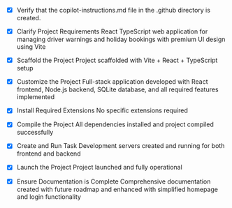 <!-- Use this file to provide workspace-specific custom instructions to Copilot. For more details, visit https://code.visualstudio.com/docs/copilot/copilot-customization#_use-a-githubcopilotinstructionsmd-file -->
- [x] Verify that the copilot-instructions.md file in the .github directory is created.

- [x] Clarify Project Requirements
	React TypeScript web application for managing driver warnings and holiday bookings with premium UI design using Vite

- [x] Scaffold the Project
	Project scaffolded with Vite + React + TypeScript setup

- [x] Customize the Project
	Full-stack application developed with React frontend, Node.js backend, SQLite database, and all required features implemented

- [x] Install Required Extensions
	No specific extensions required

- [x] Compile the Project
	All dependencies installed and project compiled successfully

- [x] Create and Run Task
	Development servers created and running for both frontend and backend

- [x] Launch the Project
	Project launched and fully operational

- [x] Ensure Documentation is Complete
	Comprehensive documentation created with future roadmap and enhanced with simplified homepage and login functionality
